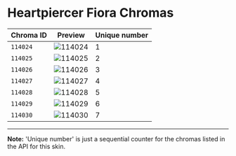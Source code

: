 # Heartpiercer Fiora Chromas

| Chroma ID | Preview | Unique number |
|---|---|---|
| `114024` | ![114024](https://raw.communitydragon.org/latest/plugins/rcp-be-lol-game-data/global/default/v1/champion-chroma-images/114/114024.png) | 1 |
| `114025` | ![114025](https://raw.communitydragon.org/latest/plugins/rcp-be-lol-game-data/global/default/v1/champion-chroma-images/114/114025.png) | 2 |
| `114026` | ![114026](https://raw.communitydragon.org/latest/plugins/rcp-be-lol-game-data/global/default/v1/champion-chroma-images/114/114026.png) | 3 |
| `114027` | ![114027](https://raw.communitydragon.org/latest/plugins/rcp-be-lol-game-data/global/default/v1/champion-chroma-images/114/114027.png) | 4 |
| `114028` | ![114028](https://raw.communitydragon.org/latest/plugins/rcp-be-lol-game-data/global/default/v1/champion-chroma-images/114/114028.png) | 5 |
| `114029` | ![114029](https://raw.communitydragon.org/latest/plugins/rcp-be-lol-game-data/global/default/v1/champion-chroma-images/114/114029.png) | 6 |
| `114030` | ![114030](https://raw.communitydragon.org/latest/plugins/rcp-be-lol-game-data/global/default/v1/champion-chroma-images/114/114030.png) | 7 |

---

**Note:** 'Unique number' is just a sequential counter for the chromas listed in the API for this skin.